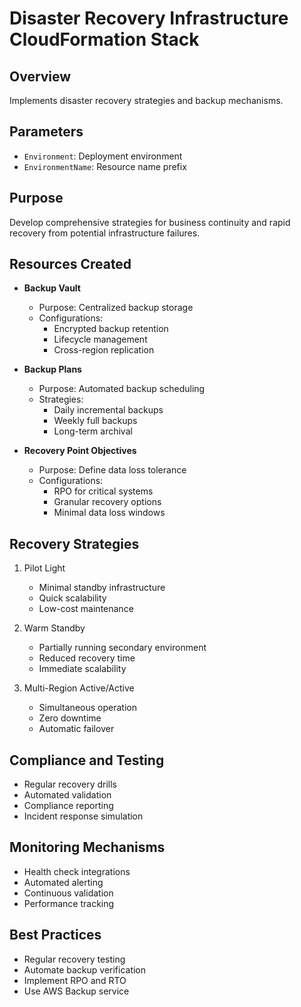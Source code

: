 # Disaster Recovery Infrastructure CloudFormation Stack

## Overview
Implements disaster recovery strategies and backup mechanisms.

## Parameters
- `Environment`: Deployment environment
- `EnvironmentName`: Resource name prefix

## Purpose
Develop comprehensive strategies for business continuity and rapid recovery from potential infrastructure failures.

## Resources Created
- **Backup Vault**
  - Purpose: Centralized backup storage
  - Configurations:
    - Encrypted backup retention
    - Lifecycle management
    - Cross-region replication

- **Backup Plans**
  - Purpose: Automated backup scheduling
  - Strategies:
    - Daily incremental backups
    - Weekly full backups
    - Long-term archival

- **Recovery Point Objectives**
  - Purpose: Define data loss tolerance
  - Configurations:
    - RPO for critical systems
    - Granular recovery options
    - Minimal data loss windows

## Recovery Strategies
1. Pilot Light
   - Minimal standby infrastructure
   - Quick scalability
   - Low-cost maintenance

2. Warm Standby
   - Partially running secondary environment
   - Reduced recovery time
   - Immediate scalability

3. Multi-Region Active/Active
   - Simultaneous operation
   - Zero downtime
   - Automatic failover

## Compliance and Testing
- Regular recovery drills
- Automated validation
- Compliance reporting
- Incident response simulation

## Monitoring Mechanisms
- Health check integrations
- Automated alerting
- Continuous validation
- Performance tracking

## Best Practices
- Regular recovery testing
- Automate backup verification
- Implement RPO and RTO
- Use AWS Backup service